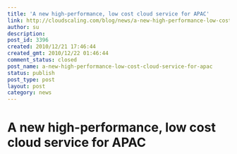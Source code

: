 ```yaml
---
title: 'A new high-performance, low cost cloud service for APAC'
link: http://cloudscaling.com/blog/news/a-new-high-performance-low-cost-cloud-service-for-apac/
author: su
description: 
post_id: 3396
created: 2010/12/21 17:46:44
created_gmt: 2010/12/22 01:46:44
comment_status: closed
post_name: a-new-high-performance-low-cost-cloud-service-for-apac
status: publish
post_type: post
layout: post
category: news
---
```


# A new high-performance, low cost cloud service for APAC

